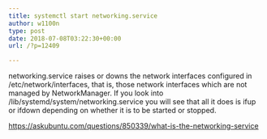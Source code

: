 ```yaml
---
title: systemctl start networking.service
author: w1100n
type: post
date: 2018-07-08T03:22:30+00:00
url: /?p=12409

---
```

networking.service raises or downs the network interfaces configured in /etc/network/interfaces, that is, those network interfaces which are not managed by NetworkManager. If you look into /lib/systemd/system/networking.service you will see that all it does is ifup or ifdown depending on whether it is to be started or stopped.

https://askubuntu.com/questions/850339/what-is-the-networking-service